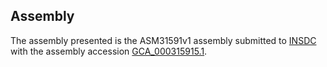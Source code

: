 

Assembly
--------

The assembly presented is the ASM31591v1 assembly submitted to
[INSDC](http://www.insdc.org) with the assembly accession
[GCA\_000315915.1](http://www.ebi.ac.uk/ena/data/view/GCA_000315915.1).
